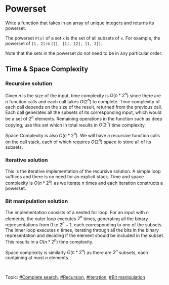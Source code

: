 # Powerset

Write a function that takes in an array of unique integers and returns its powerset.

The powerset `P(x)` of a set `x` is the set of all subsets of `x`.
For example, the powerset of `[1, 2]` is `[[], [1], [2], [1, 2]]`.

Note that the sets in the powerset do not need to be in any particular order.

## Time & Space Complexity

### Recursive solution

Given $n$ is the size of the input, time complexity is $O(n * 2^n)$ since there are $n$ function
calls and each call takes $O(2^n)$ to complete. Time complexity of each call depends on the size
of the result, returned from the previous call. Each call generates all the subsets of its
corresponding input, which would be a set of $2^n$ elements. Remaining operations in the function
such as deep copying, use this set which in total results in $O(2^n)$ time complexity.

Space Complexity is also $O(n * 2^n)$. We will have $n$ recursive function calls on the call stack,
each of which requires $O(2^n)$ space to store all of its subsets.

### Iterative solution

This is the iterative implementation of the recursive solution. A simple loop suffices and there
is no need for an explicit stack. Time and space complexity is $O(n * 2^n)$ as we iterate $n$ times
and each iteration constructs a powerset.

### Bit manipulation solution

The implementation consists of a nested for loop. For an input with $n$ elements, the outer loop
executes $2^n$ times, generating all the binary representations from 0 to $2^n - 1$, each
corresponding to one of the subsets. The inner loop executes $n$ times, iterating through
all the bits in the binary representation and deciding if the element should be included in
the subset. This results in a $O(n * 2^n)$ time complexity.

Space complexity is similarly $O(n * 2^n)$ as there are $2^n$ subsets, each containing at most
$n$ elements.

</br>

Topic: [#Complete search](), [#Recursion](), [#Iteration](), [#Bit manipulation]()
